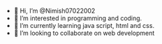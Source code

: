 - 👋 Hi, I’m @Nimish07022002
- 👀 I’m interested in programming and coding.
- 🌱 I’m currently learning java script, html and css.
- 💞️ I’m looking to collaborate on web development 


<!---
Nimish07022002/Nimish07022002 is a ✨ special ✨ repository because its `README.md` (this file) appears on your GitHub profile.
You can click the Preview link to take a look at your changes.
--->
